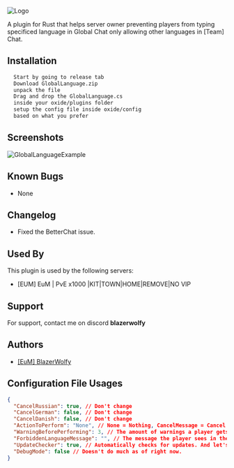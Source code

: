 ![Logo](https://i.ibb.co/YQTqPT2/repository-open-graph-template.png)

A plugin for Rust that helps server owner preventing players from typing specificed language in Global Chat only allowing other languages in [Team] Chat.
## Installation

```bash
  Start by going to release tab
  Download GlobalLanguage.zip
  unpack the file
  Drag and drop the GlobalLanguage.cs
  inside your oxide/plugins folder
  setup the config file inside oxide/config
  based on what you prefer
```
    
## Screenshots

![GlobalLanguageExample](https://i.ibb.co/HCYCDv3/Global-Language-Example.png)

## Known Bugs

- None

## Changelog

- Fixed the BetterChat issue.

## Used By

This plugin is used by the following servers:

- [EUM] EuM | PvE x1000 |KIT|TOWN|HOME|REMOVE|NO VIP
## Support

For support, contact me on discord **blazerwolfy**


## Authors

- [[EuM] BlazerWolfy](https://steamcommunity.com/id/BlazerWolfy/)


## Configuration File Usages
```json
{
  "CancelRussian": true, // Don't change
  "CancelGerman": false, // Don't change
  "CancelDanish": false, // Don't change
  "ActionToPerform": "None", // None = Nothing, CancelMessage = Cancel the message, Kill = Kills the player after WarningBeforePerforming is 0, Kick = Kicks the player after WarningBeforePerforming is 0
  "WarningBeforePerforming": 3, // The amount of warnings a player gets before they're affected by Kill, Kick.
  "ForbiddenLanguageMessage": "", // The message the player sees in the chat when theirs messages are cancel.
  "UpdateChecker": true, // Automatically checks for updates. And let's the console access know.
  "DebugMode": false // Doesn't do much as of right now.
}
```
